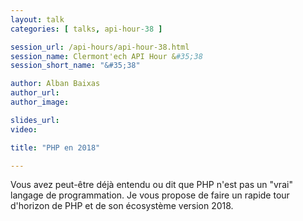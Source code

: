 ```yaml
---
layout: talk
categories: [ talks, api-hour-38 ]

session_url: /api-hours/api-hour-38.html
session_name: Clermont'ech API Hour &#35;38
session_short_name: "&#35;38"

author: Alban Baixas
author_url: 
author_image: 

slides_url:
video:

title: "PHP en 2018"

---
```


Vous avez peut-être déjà entendu ou dit que PHP n&#39;est pas un &quot;vrai&quot; langage de programmation.
Je vous propose de faire un rapide tour d&#39;horizon de PHP et de son écosystème version 2018.

